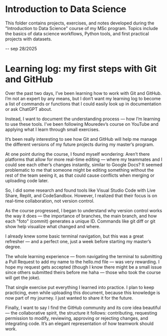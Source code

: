 # Introduction to Data Science
This folder contains projects, exercises, and notes developed during the "Introduction to Data Science" course of my MSc program.
Topics include the basics of data science workflows, Python tools, and first practical projects with datasets.

--
sep 28/2025

# Learning log: my first steps with Git and GitHub

Over the past two days, I’ve been learning how to work with Git and GitHub. I’m not an expert by any means, but I don’t want my learning log to become a list of commands or functions that I could easily look up in documentation or ask ChatGPT about.

Instead, I want to document the understanding process — how I’m learning to use these tools. I’ve been following Mouredev’s course on YouTube and applying what I learn through small exercises.

It’s been really interesting to see how Git and GitHub will help me manage the different versions of my future projects during my master’s program.

At one point during the course, I found myself wondering: Aren’t there platforms that allow for more real-time editing — where my teammates and I could see each other’s changes instantly, similar to Google Docs? It seemed problematic to me that someone might be editing something without the rest of the team seeing it, as that could cause conflicts when merging or uploading code later.

So, I did some research and found tools like Visual Studio Code with Live Share, Replit, and CodeSandbox. However, I realized that their focus is on real-time collaboration, not version control.

As the course progressed, I began to understand why version control works the way it does — the importance of branches, the main branch, and how each "foto" (commit) generates a unique ID. Commands like git diff or git show help visualize what changed and where.

I already knew some basic terminal navigation, but this was a great refresher — and a perfect one, just a week before starting my master’s degree.

The whole learning experience — from navigating the terminal to submitting a Pull Request to add my name to the hello.md file — was very rewarding. I hope my request gets accepted (though I know there might be a small issue since others submitted theirs before me haha — those who took the course will get the joke).

That single exercise put everything I learned into practice. I plan to keep practicing, even while uploading this document, because this knowledge is now part of my journey. I just wanted to share it for the future.

Finally, I want to say I find the GitHub community and its core idea beautiful — the collaborative spirit, the structure it follows: contributing, requesting permission to modify, reviewing, approving or rejecting changes, and integrating code. It’s an elegant representation of how teamwork should work.


